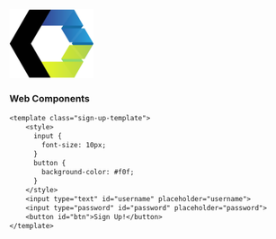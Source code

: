 <img alt="" src="resources/logos/web-components.svg" style="background-color: #fff; width: 150px;" >

### Web Components
```
<template class="sign-up-template">
    <style>
      input {
        font-size: 10px;
      }
      button {
        background-color: #f0f;
      }
    </style>
    <input type="text" id="username" placeholder="username">
    <input type="password" id="password" placeholder="password">
    <button id="btn">Sign Up!</button>
</template>
```

